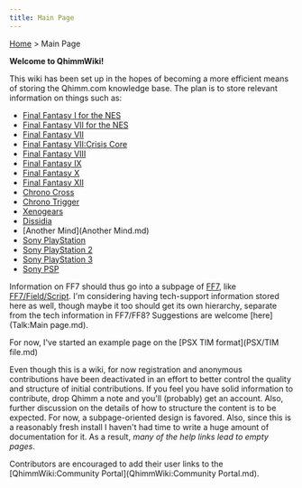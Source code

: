 ```yaml
---
title: Main Page
---
```


[Home]() > Main Page

<b>Welcome to QhimmWiki!</b>

This wiki has been set up in the hopes of becoming a more efficient means of storing the Qhimm.com knowledge base. The plan is to store relevant information on things such as:

-   [Final Fantasy I for the NES](FF1NES.md)
-   [Final Fantasy VII for the NES](FF7NES.md)
-   [Final Fantasy VII](FF7.md)
-   [Final Fantasy VII:Crisis Core](FF7:CC.md)
-   [Final Fantasy VIII](FF8.md)
-   [Final Fantasy IX](FF9.md)
-   [Final Fantasy X](FF10.md)
-   [Final Fantasy XII](FF12.md)
-   [Chrono Cross](CC.md)
-   [Chrono Trigger](CT.md)
-   [Xenogears](Xeno.md)
-   [Dissidia](Dissidia.md)
-   [Another Mind](Another Mind.md)
-   [Sony PlayStation](PSX.md)
-   [Sony PlayStation 2](PS2.md)
-   [Sony PlayStation 3](PS3.md)
-   [Sony PSP](PSP.md)

Information on FF7 should thus go into a subpage of [FF7](FF7 "wikilink"), like [FF7/Field/Script](FF7/Field/Script "wikilink"). I'm considering having tech-support information stored here as well, though maybe it too should get its own hierarchy, separate from the tech information in FF7/FF8? Suggestions are welcome [here](Talk:Main page.md).

For now, I've started an example page on the [PSX TIM format](PSX/TIM file.md)

Even though this is a wiki, for now registration and anonymous contributions have been deactivated in an effort to better control the quality and structure of initial contributions. If you feel you have solid information to contribute, drop Qhimm a note and you'll (probably) get an account. Also, further discussion on the details of how to structure the content is to be expected. For now, a subpage-oriented design is favored. Also, since this is a reasonably fresh install I haven't had time to write a huge amount of documentation for it. As a result, *many of the help links lead to empty pages*.

Contributors are encouraged to add their user links to the [QhimmWiki:Community Portal](QhimmWiki:Community Portal.md).
